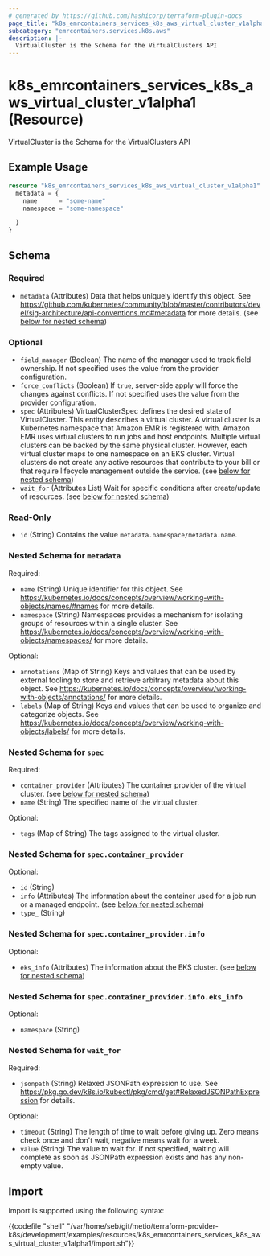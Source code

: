 ```yaml
---
# generated by https://github.com/hashicorp/terraform-plugin-docs
page_title: "k8s_emrcontainers_services_k8s_aws_virtual_cluster_v1alpha1 Resource - terraform-provider-k8s"
subcategory: "emrcontainers.services.k8s.aws"
description: |-
  VirtualCluster is the Schema for the VirtualClusters API
---
```


# k8s_emrcontainers_services_k8s_aws_virtual_cluster_v1alpha1 (Resource)

VirtualCluster is the Schema for the VirtualClusters API

## Example Usage

```terraform
resource "k8s_emrcontainers_services_k8s_aws_virtual_cluster_v1alpha1" "example" {
  metadata = {
    name      = "some-name"
    namespace = "some-namespace"

  }
}
```

<!-- schema generated by tfplugindocs -->
## Schema

### Required

- `metadata` (Attributes) Data that helps uniquely identify this object. See https://github.com/kubernetes/community/blob/master/contributors/devel/sig-architecture/api-conventions.md#metadata for more details. (see [below for nested schema](#nestedatt--metadata))

### Optional

- `field_manager` (Boolean) The name of the manager used to track field ownership. If not specified uses the value from the provider configuration.
- `force_conflicts` (Boolean) If `true`, server-side apply will force the changes against conflicts. If not specified uses the value from the provider configuration.
- `spec` (Attributes) VirtualClusterSpec defines the desired state of VirtualCluster.  This entity describes a virtual cluster. A virtual cluster is a Kubernetes namespace that Amazon EMR is registered with. Amazon EMR uses virtual clusters to run jobs and host endpoints. Multiple virtual clusters can be backed by the same physical cluster. However, each virtual cluster maps to one namespace on an EKS cluster. Virtual clusters do not create any active resources that contribute to your bill or that require lifecycle management outside the service. (see [below for nested schema](#nestedatt--spec))
- `wait_for` (Attributes List) Wait for specific conditions after create/update of resources. (see [below for nested schema](#nestedatt--wait_for))

### Read-Only

- `id` (String) Contains the value `metadata.namespace/metadata.name`.

<a id="nestedatt--metadata"></a>
### Nested Schema for `metadata`

Required:

- `name` (String) Unique identifier for this object. See https://kubernetes.io/docs/concepts/overview/working-with-objects/names/#names for more details.
- `namespace` (String) Namespaces provides a mechanism for isolating groups of resources within a single cluster. See https://kubernetes.io/docs/concepts/overview/working-with-objects/namespaces/ for more details.

Optional:

- `annotations` (Map of String) Keys and values that can be used by external tooling to store and retrieve arbitrary metadata about this object. See https://kubernetes.io/docs/concepts/overview/working-with-objects/annotations/ for more details.
- `labels` (Map of String) Keys and values that can be used to organize and categorize objects. See https://kubernetes.io/docs/concepts/overview/working-with-objects/labels/ for more details.


<a id="nestedatt--spec"></a>
### Nested Schema for `spec`

Required:

- `container_provider` (Attributes) The container provider of the virtual cluster. (see [below for nested schema](#nestedatt--spec--container_provider))
- `name` (String) The specified name of the virtual cluster.

Optional:

- `tags` (Map of String) The tags assigned to the virtual cluster.

<a id="nestedatt--spec--container_provider"></a>
### Nested Schema for `spec.container_provider`

Optional:

- `id` (String)
- `info` (Attributes) The information about the container used for a job run or a managed endpoint. (see [below for nested schema](#nestedatt--spec--container_provider--info))
- `type_` (String)

<a id="nestedatt--spec--container_provider--info"></a>
### Nested Schema for `spec.container_provider.info`

Optional:

- `eks_info` (Attributes) The information about the EKS cluster. (see [below for nested schema](#nestedatt--spec--container_provider--info--eks_info))

<a id="nestedatt--spec--container_provider--info--eks_info"></a>
### Nested Schema for `spec.container_provider.info.eks_info`

Optional:

- `namespace` (String)





<a id="nestedatt--wait_for"></a>
### Nested Schema for `wait_for`

Required:

- `jsonpath` (String) Relaxed JSONPath expression to use. See https://pkg.go.dev/k8s.io/kubectl/pkg/cmd/get#RelaxedJSONPathExpression for details.

Optional:

- `timeout` (String) The length of time to wait before giving up. Zero means check once and don't wait, negative means wait for a week.
- `value` (String) The value to wait for. If not specified, waiting will complete as soon as JSONPath expression exists and has any non-empty value.

## Import

Import is supported using the following syntax:

{{codefile "shell" "/var/home/seb/git/metio/terraform-provider-k8s/development/examples/resources/k8s_emrcontainers_services_k8s_aws_virtual_cluster_v1alpha1/import.sh"}}
